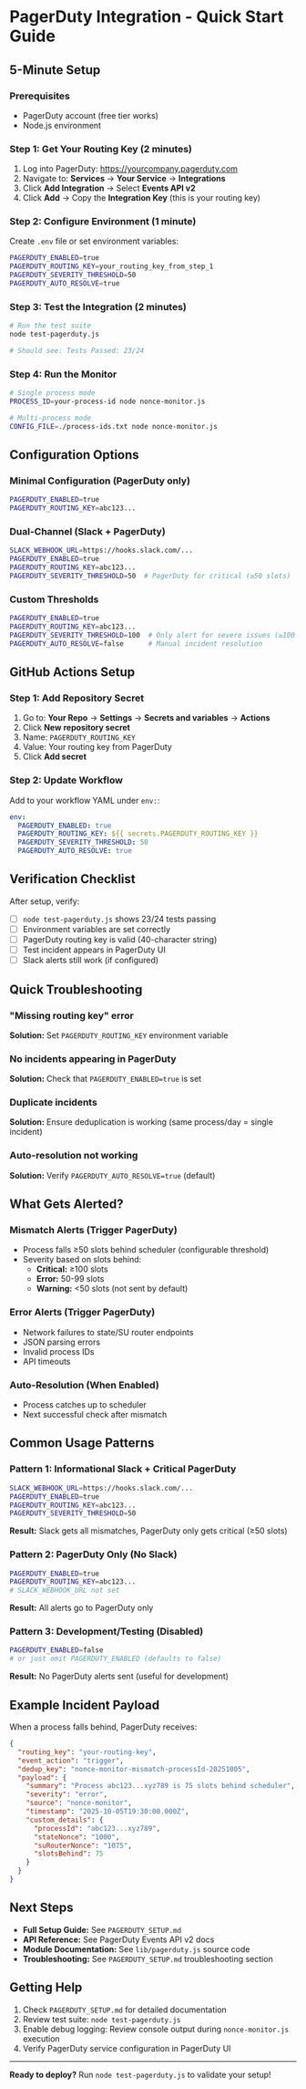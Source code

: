 # PagerDuty Integration - Quick Start Guide

## 5-Minute Setup

### Prerequisites
- PagerDuty account (free tier works)
- Node.js environment

### Step 1: Get Your Routing Key (2 minutes)

1. Log into PagerDuty: https://yourcompany.pagerduty.com
2. Navigate to: **Services** → **Your Service** → **Integrations**
3. Click **Add Integration** → Select **Events API v2**
4. Click **Add** → Copy the **Integration Key** (this is your routing key)

### Step 2: Configure Environment (1 minute)

Create `.env` file or set environment variables:

```bash
PAGERDUTY_ENABLED=true
PAGERDUTY_ROUTING_KEY=your_routing_key_from_step_1
PAGERDUTY_SEVERITY_THRESHOLD=50
PAGERDUTY_AUTO_RESOLVE=true
```

### Step 3: Test the Integration (2 minutes)

```bash
# Run the test suite
node test-pagerduty.js

# Should see: Tests Passed: 23/24
```

### Step 4: Run the Monitor

```bash
# Single process mode
PROCESS_ID=your-process-id node nonce-monitor.js

# Multi-process mode
CONFIG_FILE=./process-ids.txt node nonce-monitor.js
```

## Configuration Options

### Minimal Configuration (PagerDuty only)
```bash
PAGERDUTY_ENABLED=true
PAGERDUTY_ROUTING_KEY=abc123...
```

### Dual-Channel (Slack + PagerDuty)
```bash
SLACK_WEBHOOK_URL=https://hooks.slack.com/...
PAGERDUTY_ENABLED=true
PAGERDUTY_ROUTING_KEY=abc123...
PAGERDUTY_SEVERITY_THRESHOLD=50  # PagerDuty for critical (≥50 slots)
```

### Custom Thresholds
```bash
PAGERDUTY_ENABLED=true
PAGERDUTY_ROUTING_KEY=abc123...
PAGERDUTY_SEVERITY_THRESHOLD=100  # Only alert for severe issues (≥100 slots)
PAGERDUTY_AUTO_RESOLVE=false      # Manual incident resolution
```

## GitHub Actions Setup

### Step 1: Add Repository Secret

1. Go to: **Your Repo** → **Settings** → **Secrets and variables** → **Actions**
2. Click **New repository secret**
3. Name: `PAGERDUTY_ROUTING_KEY`
4. Value: Your routing key from PagerDuty
5. Click **Add secret**

### Step 2: Update Workflow

Add to your workflow YAML under `env:`:

```yaml
env:
  PAGERDUTY_ENABLED: true
  PAGERDUTY_ROUTING_KEY: ${{ secrets.PAGERDUTY_ROUTING_KEY }}
  PAGERDUTY_SEVERITY_THRESHOLD: 50
  PAGERDUTY_AUTO_RESOLVE: true
```

## Verification Checklist

After setup, verify:

- [ ] `node test-pagerduty.js` shows 23/24 tests passing
- [ ] Environment variables are set correctly
- [ ] PagerDuty routing key is valid (40-character string)
- [ ] Test incident appears in PagerDuty UI
- [ ] Slack alerts still work (if configured)

## Quick Troubleshooting

### "Missing routing key" error
**Solution:** Set `PAGERDUTY_ROUTING_KEY` environment variable

### No incidents appearing in PagerDuty
**Solution:** Check that `PAGERDUTY_ENABLED=true` is set

### Duplicate incidents
**Solution:** Ensure deduplication is working (same process/day = single incident)

### Auto-resolution not working
**Solution:** Verify `PAGERDUTY_AUTO_RESOLVE=true` (default)

## What Gets Alerted?

### Mismatch Alerts (Trigger PagerDuty)
- Process falls ≥50 slots behind scheduler (configurable threshold)
- Severity based on slots behind:
  - **Critical:** ≥100 slots
  - **Error:** 50-99 slots
  - **Warning:** <50 slots (not sent by default)

### Error Alerts (Trigger PagerDuty)
- Network failures to state/SU router endpoints
- JSON parsing errors
- Invalid process IDs
- API timeouts

### Auto-Resolution (When Enabled)
- Process catches up to scheduler
- Next successful check after mismatch

## Common Usage Patterns

### Pattern 1: Informational Slack + Critical PagerDuty
```bash
SLACK_WEBHOOK_URL=https://hooks.slack.com/...
PAGERDUTY_ENABLED=true
PAGERDUTY_ROUTING_KEY=abc123...
PAGERDUTY_SEVERITY_THRESHOLD=50
```
**Result:** Slack gets all mismatches, PagerDuty only gets critical (≥50 slots)

### Pattern 2: PagerDuty Only (No Slack)
```bash
PAGERDUTY_ENABLED=true
PAGERDUTY_ROUTING_KEY=abc123...
# SLACK_WEBHOOK_URL not set
```
**Result:** All alerts go to PagerDuty only

### Pattern 3: Development/Testing (Disabled)
```bash
PAGERDUTY_ENABLED=false
# or just omit PAGERDUTY_ENABLED (defaults to false)
```
**Result:** No PagerDuty alerts sent (useful for development)

## Example Incident Payload

When a process falls behind, PagerDuty receives:

```json
{
  "routing_key": "your-routing-key",
  "event_action": "trigger",
  "dedup_key": "nonce-monitor-mismatch-processId-20251005",
  "payload": {
    "summary": "Process abc123...xyz789 is 75 slots behind scheduler",
    "severity": "error",
    "source": "nonce-monitor",
    "timestamp": "2025-10-05T19:30:00.000Z",
    "custom_details": {
      "processId": "abc123...xyz789",
      "stateNonce": "1000",
      "suRouterNonce": "1075",
      "slotsBehind": 75
    }
  }
}
```

## Next Steps

- **Full Setup Guide:** See `PAGERDUTY_SETUP.md`
- **API Reference:** See PagerDuty Events API v2 docs
- **Module Documentation:** See `lib/pagerduty.js` source code
- **Troubleshooting:** See `PAGERDUTY_SETUP.md` troubleshooting section

## Getting Help

1. Check `PAGERDUTY_SETUP.md` for detailed documentation
2. Review test suite: `node test-pagerduty.js`
3. Enable debug logging: Review console output during `nonce-monitor.js` execution
4. Verify PagerDuty service configuration in PagerDuty UI

---

**Ready to deploy?** Run `node test-pagerduty.js` to validate your setup!
